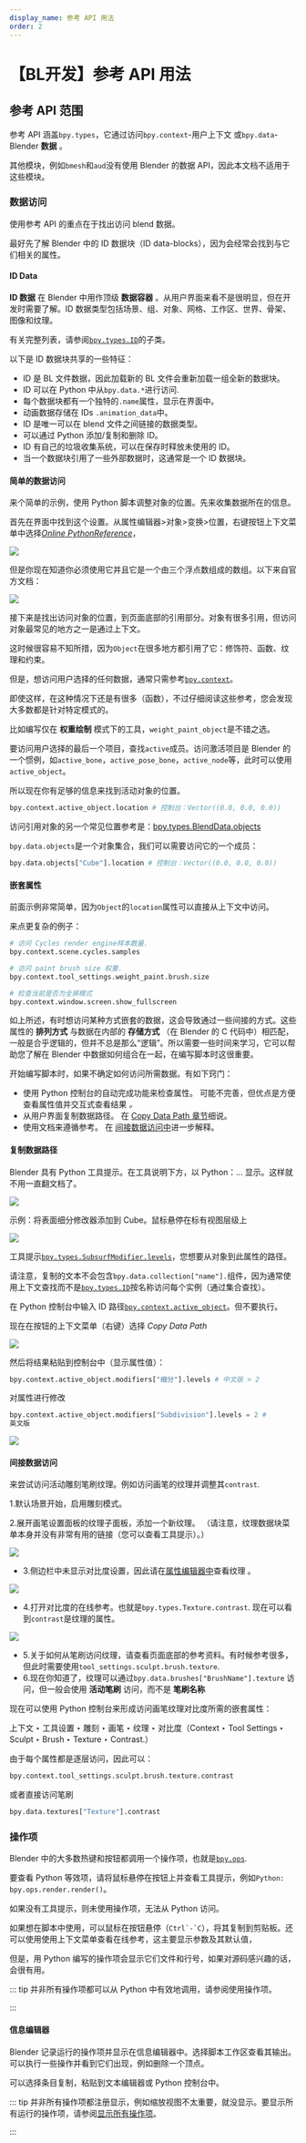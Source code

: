 ```yaml
---
display_name: 参考 API 用法
order: 2
---
```


# 【BL开发】参考 API 用法

## 参考 API 范围

参考 API 涵盖`bpy.types`，它通过访问`bpy.context`-用户上下文 或`bpy.data`\- Blender **数据** 。

其他模块，例如`bmesh`和`aud`没有使用 Blender 的数据 API，因此本文档不适用于这些模块。

### 数据访问

使用参考 API 的重点在于找出访问 blend 数据。

最好先了解 Blender 中的 ID 数据块（ID data-blocks），因为会经常会找到与它们相关的属性。

#### ID Data

**ID 数据** 在 Blender 中用作顶级 **数据容器** 。从用户界面来看不是很明显，但在开发时需要了解。ID
数据类型包括场景、组、对象、网格、工作区、世界、骨架、图像和纹理。

有关完整列表，请参阅[`bpy.types.ID`](https://docs.blender.org/api/current/bpy.types.ID.html#bpy.types.ID "bpy.types.ID")的子类。

以下是 ID 数据块共享的一些特征：

- ID 是 BL 文件数据，因此加载新的 BL 文件会重新加载一组全新的数据块。
- ID 可以在 Python 中从`bpy.data.*`进行访问.
- 每个数据块都有一个独特的`.name`属性，显示在界面中。
- 动画数据存储在 IDs `.animation_data`中。
- ID 是唯一可以在 blend 文件之间链接的数据类型。
- 可以通过 Python 添加/复制和删除 ID。
- ID 有自己的垃圾收集系统，可以在保存时释放未使用的 ID。
- 当一个数据块引用了一些外部数据时，这通常是一个 ID 数据块。

#### 简单的数据访问

来个简单的示例，使用 Python 脚本调整对象的位置。先来收集数据所在的信息。

首先在界面中找到这个设置。从属性编辑器>对象>变换>位置，右键按钮上下文菜单中选择[_Online PythonReference_](https://docs.blender.org/api/3.0/bpy.types.Object.html#bpy.types.Object.location)，

![](https://cdn.yuelili.com/20220108162346.png)

但是你现在知道你必须使用它并且它是一个由三个浮点数组成的数组。以下来自官方文档：

![](https://cdn.yuelili.com/20220108162641.png)

接下来是找出访问对象的位置，到页面底部的引用部分。对象有很多引用，但访问对象最常见的地方之一是通过上下文。

这时候很容易不知所措，因为`Object`在很多地方都引用了它：修饰符、函数、纹理和约束。

但是，想访问用户选择的任何数据，通常只需参考[`bpy.context`](https://docs.blender.org/api/current/bpy.context.html#module-bpy.context "bpy.context")。

即使这样，在这种情况下还是有很多（函数），不过仔细阅读这些参考，您会发现大多数都是针对特定模式的。

比如编写仅在 **权重绘制** 模式下的工具，`weight_paint_object`是不错之选。

要访问用户选择的最后一个项目，查找`active`成员。访问激活项目是 Blender 的一个惯例，如`active_bone`，`active_pose_bone`，`active_node`等，此时可以使用`active_object`。

所以现在你有足够的信息来找到活动对象的位置。

```python
bpy.context.active_object.location # 控制台：Vector((0.0, 0.0, 0.0))

```

访问引用对象的另一个常见位置参考是：[bpy.types.BlendData.objects](https://docs.blender.org/api/current/bpy.types.BlendData.html#bpy.types.BlendData.objects)

`bpy.data.objects`是一个对象集合，我们可以需要访问它的一个成员：

```python
bpy.data.objects["Cube"].location # 控制台：Vector((0.0, 0.0, 0.0))

```

#### 嵌套属性

前面示例非常简单，因为`Object`的`location`属性可以直接从上下文中访问。

来点更复杂的例子：

```python
# 访问 Cycles render engine样本数量.
bpy.context.scene.cycles.samples

# 访问 paint brush size 权重.
bpy.context.tool_settings.weight_paint.brush.size

# 检查当前是否为全屏模式
bpy.context.window.screen.show_fullscreen
```

如上所述，有时想访问某种方式嵌套的数据，这会导致通过一些间接的方式。这些属性的 **排列方式** 与数据在内部的 **存储方式** （在 Blender 的 C 代码中）相匹配，一般是合乎逻辑的，但并不总是那么“逻辑”。所以需要一些时间来学习，它可以帮助您了解在 Blender
中数据如何组合在一起，在编写脚本时这很重要。

开始编写脚本时，如果不确定如何访问所需数据。有如下窍门：

- 使用 Python 控制台的自动完成功能来检查属性。 可能不完善，但优点是方便查看属性值并交互式查看结果 _。_
- 从用户界面复制数据路径。 在 [Copy Data Path 章节](https://docs.blender.org/api/current/info_api_reference.html#info-data-path-copy)细说。
- 使用文档来遵循参考。 在 [间接数据访问中](https://docs.blender.org/api/current/info_api_reference.html#info-data-path-indirect)进一步解释。

#### 复制数据路径

Blender 具有 Python 工具提示。在工具说明下方，以 Python：... 显示。这样就不用一直翻文档了。

![](https://cdn.yuelili.com/20220108164312.png)

示例：将表面细分修改器添加到 Cube。鼠标悬停在标有视图层级上

![](https://cdn.yuelili.com/20220108165008.png)

工具提示[`bpy.types.SubsurfModifier.levels`](https://docs.blender.org/api/current/bpy.types.SubsurfModifier.html#bpy.types.SubsurfModifier.levels"bpy.types.SubsurfModifier.levels")，您想要从对象到此属性的路径。

请注意，复制的文本不会包含`bpy.data.collection["name"].`组件，因为通常使用上下文查找而不是[`bpy.types.ID`](https://docs.blender.org/api/current/bpy.types.ID.html#bpy.types.ID"bpy.types.ID")按名称访问每个实例（通过集合查找）。

在 Python 控制台中输入 ID
路径[`bpy.context.active_object`](https://docs.blender.org/api/current/bpy.context.html#id2"bpy.context.active_object")。但不要执行。

现在在按钮的上下文菜单（右键）选择 _Copy Data Path_

![](https://cdn.yuelili.com/20220108165453.png)

然后将结果粘贴到控制台中（显示属性值）：

```python
bpy.context.active_object.modifiers["细分"].levels # 中文版 > 2

```

对属性进行修改

```python
bpy.context.active_object.modifiers["Subdivision"].levels = 2 #
英文版
```

![](https://cdn.yuelili.com/20220108165938.png)

#### 间接数据访问

来尝试访问活动雕刻笔刷纹理。例如访问画笔的纹理并调整其`contrast`.

1.默认场景开始，启用雕刻模式。

2.展开画笔设置面板的纹理子面板，添加一个新纹理。 （请注意，纹理数据块菜单本身并没有非常有用的链接（您可以查看工具提示）。）

![](https://cdn.yuelili.com/20220108170502.png)

- 3.侧边栏中未显示对比度设置，因此请在[属性编辑器中](https://docs.blender.org/manual/en/dev/render/materials/legacy_textures/colors.html#bpy-types-texture-contrast "（在 Blender 3.1 手册 v3.1 中）")查看纹理 。

![](https://cdn.yuelili.com/20220108171041.png)

- 4.打开对比度的在线参考。也就是`bpy.types.Texture.contrast`. 现在可以看到`contrast`是纹理的属性。

![](https://cdn.yuelili.com/20220108171224.png)

- 5.关于如何从笔刷访问纹理，请查看页面底部的参考资料。有时候参考很多，但此时需要使用`tool_settings.sculpt.brush.texture`.
- 6.现在你知道了，纹理可以通过`bpy.data.brushes["BrushName"].texture` 访问，但一般会使用 **活动笔刷** 访问，而不是 **笔刷名称**

现在可以使用 Python 控制台来形成访问画笔纹理对比度所需的嵌套属性：

上下文 ‣ 工具设置 ‣ 雕刻 ‣ 画笔 ‣ 纹理 ‣ 对比度（Context ‣ Tool Settings ‣ Sculpt ‣ Brush ‣
Texture ‣ Contrast.）

由于每个属性都是逐层访问，因此可以：

```python
bpy.context.tool_settings.sculpt.brush.texture.contrast
```

或者直接访问笔刷

```python
bpy.data.textures["Texture"].contrast
```

### 操作项

Blender
中的大多数热键和按钮都调用一个操作项，也就是[`bpy.ops`](https://docs.blender.org/api/current/bpy.ops.html#module-bpy.ops "bpy.ops").

要查看 Python 等效项，请将鼠标悬停在按钮上并查看工具提示，例如`Python: bpy.ops.render.render()`。

如果没有工具提示，则未使用操作项，无法从 Python 访问。

如果想在脚本中使用，可以鼠标在按钮悬停（`` Ctrl`-`C ``），将其复制到剪贴板。还可以使用使用上下文菜单查看在线参考，这主要显示参数及其默认值，

但是，用 Python 编写的操作项会显示它们文件和行号，如果对源码感兴趣的话，会很有用。

::: tip
并非所有操作项都可以从 Python 中有效地调用，请参阅使用操作项。

:::

#### 信息编辑器

Blender 记录运行的操作项并显示在信息编辑器中。选择脚本工作区查看其输出。可以执行一些操作并看到它们出现，例如删除一个顶点。

可以选择条目复制，粘贴到文本编辑器或 Python 控制台中。

::: tip
并非所有操作项都注册显示，例如缩放视图不太重要，就没显示。要显示所有运行的操作项，请参阅[显示所有操作项](https://docs.blender.org/api/current/info_tips_and_tricks.html#info-show-all-operators)。

:::
